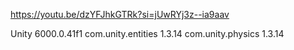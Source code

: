 https://youtu.be/dzYFJhkGTRk?si=jUwRYj3z--ia9aav

Unity 6000.0.41f1
com.unity.entities 1.3.14
com.unity.physics 1.3.14
